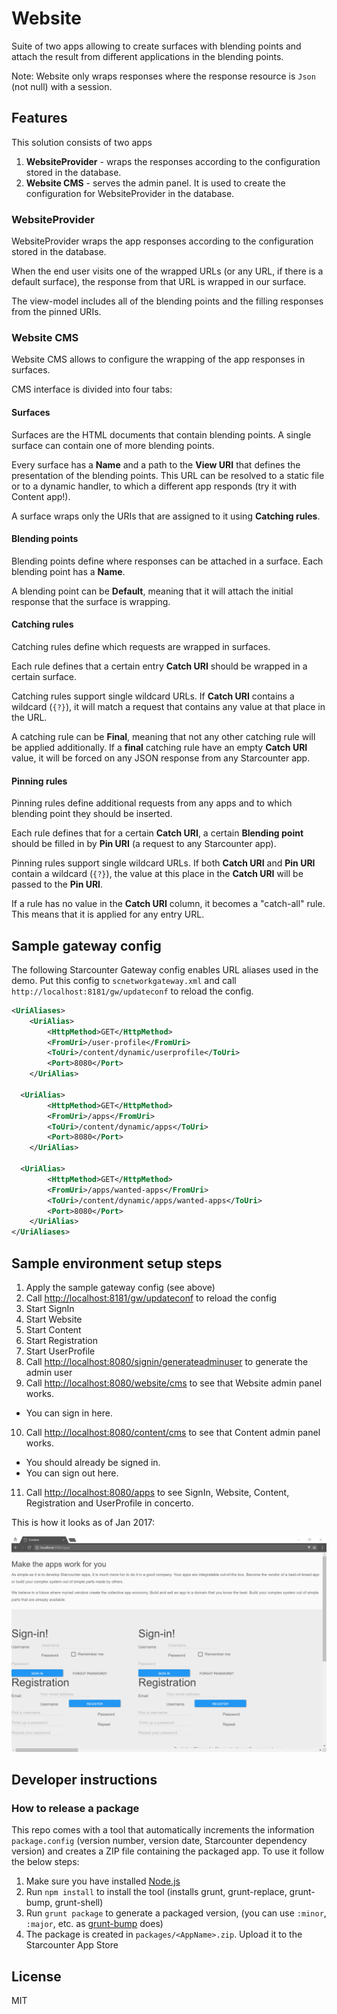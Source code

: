 # Website
Suite of two apps allowing to create surfaces with blending points and attach the result from different applications in the blending points.

Note: Website only wraps responses where the response resource is `Json` (not null) with a session.

## Features

This solution consists of two apps

1. **WebsiteProvider** - wraps the responses according to the configuration stored in the database.
2. **Website CMS** - serves the admin panel. It is used to create the configuration for WebsiteProvider in the database.

### WebsiteProvider

WebsiteProvider wraps the app responses according to the configuration stored in the database.

When the end user visits one of the wrapped URLs (or any URL, if there is a default surface), the response from that URL is wrapped in our surface.

The view-model includes all of the blending points and the filling responses from the pinned URIs.

### Website CMS

Website CMS allows to configure the wrapping of the app responses in surfaces.

CMS interface is divided into four tabs:

#### Surfaces

Surfaces are the HTML documents that contain blending points. A single surface can contain one of more blending points.

Every surface has a **Name** and a path to the **View URI** that defines the presentation of the blending points. This URL can be resolved to a static file or to a dynamic handler, to which a different app responds (try it with Content app!).

A surface wraps only the URIs that are assigned to it using **Catching rules**.

#### Blending points

Blending points define where responses can be attached in a surface. Each blending point has a **Name**.

A blending point can be **Default**, meaning that it will attach the initial response that the surface is wrapping.

#### Catching rules

Catching rules define which requests are wrapped in surfaces.

Each rule defines that a certain entry **Catch URI** should be wrapped in a certain surface.

Catching rules support single wildcard URLs. If **Catch URI** contains a wildcard (`{?}`), it will match a request that contains any value at that place in the URL.

A catching rule can be **Final**, meaning that not any other catching rule will be applied additionally. If a **final** catching rule have an empty **Catch URI** value, it will be forced on any JSON response from any Starcounter app.

#### Pinning rules

Pinning rules define additional requests from any apps and to which blending point they should be inserted.

Each rule defines that for a certain **Catch URI**, a certain **Blending point** should be filled in by **Pin URI** (a request to any Starcounter app).

Pinning rules support single wildcard URLs. If both **Catch URI** and **Pin URI** contain a wildcard (`{?}`), the value at this place in the **Catch URI** will be passed to the **Pin URI**.

If a rule has no value in the **Catch URI** column, it becomes a "catch-all" rule. This means that it is applied for any entry URL.

## Sample gateway config

The following Starcounter Gateway config enables URL aliases used in the demo. Put this config to `scnetworkgateway.xml` and call `http://localhost:8181/gw/updateconf` to reload the config.

```xml
<UriAliases>
	<UriAlias>
		<HttpMethod>GET</HttpMethod>
		<FromUri>/user-profile</FromUri>
		<ToUri>/content/dynamic/userprofile</ToUri>
		<Port>8080</Port>
	</UriAlias>

  <UriAlias>
		<HttpMethod>GET</HttpMethod>
		<FromUri>/apps</FromUri>
		<ToUri>/content/dynamic/apps</ToUri>
		<Port>8080</Port>
	</UriAlias>

  <UriAlias>
		<HttpMethod>GET</HttpMethod>
		<FromUri>/apps/wanted-apps</FromUri>
		<ToUri>/content/dynamic/apps/wanted-apps</ToUri>
		<Port>8080</Port>
	</UriAlias>
</UriAliases>
```

## Sample environment setup steps

1. Apply the sample gateway config (see above)
2. Call [http://localhost:8181/gw/updateconf](http://localhost:8181/gw/updateconf) to reload the config
3. Start SignIn
4. Start Website
5. Start Content
6. Start Registration
7. Start UserProfile
8. Call [http://localhost:8080/signin/generateadminuser](http://localhost:8080/signin/generateadminuser) to generate the admin user
9. Call [http://localhost:8080/website/cms](http://localhost:8080/website/cms) to see that Website admin panel works.
  - You can sign in here.
10. Call [http://localhost:8080/content/cms](http://localhost:8080/content/cms) to see that Content admin panel works.
  - You should already be signed in.
  - You can sign out here.
11. Call [http://localhost:8080/apps](http://localhost:8080/apps) to see SignIn, Website, Content, Registration and UserProfile in concerto.

This is how it looks as of Jan 2017:

![docs/signed-out.png](docs/signed-out.png)

## Developer instructions

### How to release a package

This repo comes with a tool that automatically increments the information `package.config` (version number, version date, Starcounter dependency version) and creates a ZIP file containing the packaged app. To use it follow the below steps:

1. Make sure you have installed [Node.js](https://nodejs.org/)
2. Run `npm install` to install the tool (installs grunt, grunt-replace, grunt-bump, grunt-shell)
2. Run `grunt package` to generate a packaged version, (you can use `:minor`, `:major`, etc. as [grunt-bump](https://github.com/vojtajina/grunt-bump) does)
4. The package is created in `packages/<AppName>.zip`. Upload it to the Starcounter App Store

## License

MIT
